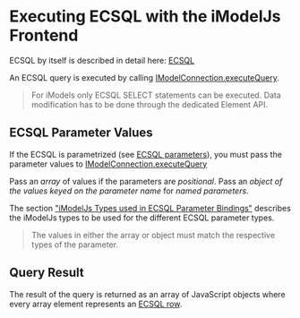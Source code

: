 # Executing ECSQL with the iModelJs Frontend

ECSQL by itself is described in detail here: [ECSQL](../ECSQL)

An ECSQL query is executed by calling [IModelConnection.executeQuery]($imodeljs-frontend.IModelConnection.executeQuery).

> For iModels only ECSQL SELECT statements can be executed. Data modification has to be done through
> the dedicated Element API.

## ECSQL Parameter Values

If the ECSQL is parametrized (see [ECSQL parameters](../ECSQL#ecsql-parameters)), you must pass the parameter values to
[IModelConnection.executeQuery]($imodeljs-frontend.IModelConnection.executeQuery)

Pass an *array* of values if the parameters are *positional*. Pass an *object of the values keyed on the parameter name* for *named parameters*.

The section ["iModelJs Types used in ECSQL Parameter Bindings"](../ECSQLParameterTypes) describes the iModelJs types to be used for the different ECSQL parameter types.

> The values in either the array or object must match the respective types of the parameter.

## Query Result

The result of the query is returned as an array of JavaScript objects where every array element represents an [ECSQL row](../ECSQLRowFormat).
